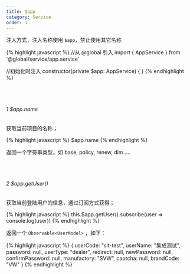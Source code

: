```yaml
---
title: $app
category: Service
order: 1
---
```


注入方式，注入名称使用 `$app`，禁止使用其它名称

{% highlight javascript %}
//从 @global 引入
import { AppService } from '@global/service/app.service'

//初始化时注入
constructor(private $app: AppService) { }
{% endhighlight %}

<br />
<br />

###### 1 $app.name

获取当前项目的名称；

{% highlight javascript %}
$app.name
{% endhighlight %}

返回一个字符串类型，如 base, policy, renew, dim ....


<br />
<br />

###### 2 $app.getUser()

获取当前登陆用户的信息，通过订阅方式获得；

{% highlight javascript %}
this.$app.getUser().subscribe(user => console.log(user))
{% endhighlight %}

返回一个 `Observable<UserModel>` ，如下：

{% highlight javascript %}
{
  userCode: "sit-test",
  userName: "集成测试",
  password: null,
  userType: "dealer",
  redirect: null,
  newPassword: null,
  confirmPassword: null,
  manufactory: "SVW",
  captcha: null,
  brandCode: "VW"
}
{% endhighlight %}

<br />
<br />